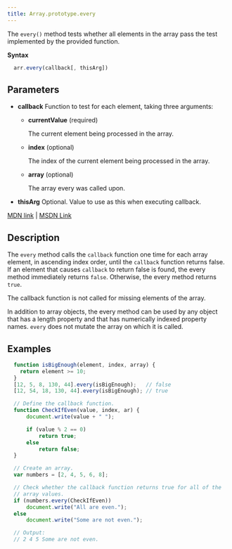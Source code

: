 ```yaml
---
title: Array.prototype.every
---
```

The `every()` method tests whether all elements in the array pass the test implemented by the provided function.

**Syntax**
```javascript
  arr.every(callback[, thisArg])
```

## Parameters

*   **callback** Function to test for each element, taking three arguments:
    *   **currentValue** (required)
    
        The current element being processed in the array.
        
    *   **index** (optional)

        The index of the current element being processed in the array.

    *   **array** (optional)

        The array every was called upon.

*   **thisArg** Optional. Value to use as this when executing callback.

[MDN link](https://developer.mozilla.org/en-US/docs/Web/JavaScript/Reference/Global_Objects/Array/every) | [MSDN Link](https://msdn.microsoft.com/en-us/LIBRary/ff679981%28v=vs.94%29.aspx)

## Description

The `every` method calls the `callback` function one time for each array element, in ascending index order, until the `callback` function returns false. If an element that causes `callback` to return false is found, the every method immediately returns `false`. Otherwise, the every method returns `true`.

The callback function is not called for missing elements of the array.

In addition to array objects, the every method can be used by any object that has a length property and that has numerically indexed property names. `every` does not mutate the array on which it is called.

## Examples
```javascript
  function isBigEnough(element, index, array) {
    return element >= 10;
  }
  [12, 5, 8, 130, 44].every(isBigEnough);   // false
  [12, 54, 18, 130, 44].every(isBigEnough); // true

  // Define the callback function.
  function CheckIfEven(value, index, ar) {
      document.write(value + " ");

      if (value % 2 == 0)
          return true;
      else
          return false;
  }

  // Create an array.
  var numbers = [2, 4, 5, 6, 8];

  // Check whether the callback function returns true for all of the
  // array values.
  if (numbers.every(CheckIfEven))
      document.write("All are even.");
  else
      document.write("Some are not even.");

  // Output:
  // 2 4 5 Some are not even.
```

